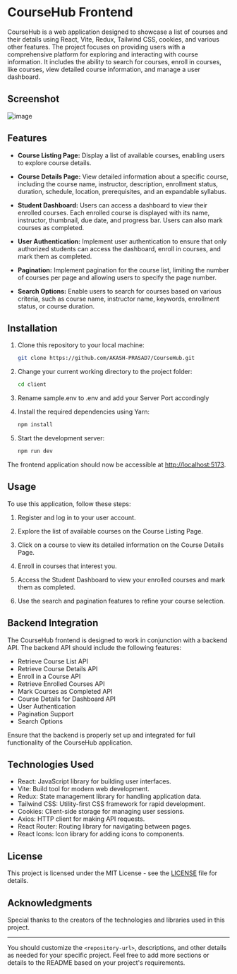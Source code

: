 # CourseHub Frontend

CourseHub is a web application designed to showcase a list of courses and their details using React, Vite, Redux, Tailwind CSS, cookies, and various other features. The project focuses on providing users with a comprehensive platform for exploring and interacting with course information. It includes the ability to search for courses, enroll in courses, like courses, view detailed course information, and manage a user dashboard.

## Screenshot
![image](https://github.com/AKASH-PRASAD7/CourseHub/assets/110546856/7f0ec3cf-b6e9-47ef-b4a6-c0fa657c3303)


## Features

- **Course Listing Page:** Display a list of available courses, enabling users to explore course details.

- **Course Details Page:** View detailed information about a specific course, including the course name, instructor, description, enrollment status, duration, schedule, location, prerequisites, and an expandable syllabus.

- **Student Dashboard:** Users can access a dashboard to view their enrolled courses. Each enrolled course is displayed with its name, instructor, thumbnail, due date, and progress bar. Users can also mark courses as completed.

- **User Authentication:** Implement user authentication to ensure that only authorized students can access the dashboard, enroll in courses, and mark them as completed.

- **Pagination:** Implement pagination for the course list, limiting the number of courses per page and allowing users to specify the page number.

- **Search Options:** Enable users to search for courses based on various criteria, such as course name, instructor name, keywords, enrollment status, or course duration.

## Installation

1. Clone this repository to your local machine:

   ```bash
   git clone https://github.com/AKASH-PRASAD7/CourseHub.git
   ```

2. Change your current working directory to the project folder:

   ```bash
   cd client
   ```

3. Rename sample.env to .env and add your Server Port accordingly

4. Install the required dependencies using Yarn:

   ```bash
   npm install
   ```

5. Start the development server:

   ```bash
   npm run dev
   ```

The frontend application should now be accessible at [http://localhost:5173](http://localhost:5173).

## Usage

To use this application, follow these steps:

1. Register and log in to your user account.

2. Explore the list of available courses on the Course Listing Page.

3. Click on a course to view its detailed information on the Course Details Page.

4. Enroll in courses that interest you.

5. Access the Student Dashboard to view your enrolled courses and mark them as completed.

6. Use the search and pagination features to refine your course selection.

## Backend Integration

The CourseHub frontend is designed to work in conjunction with a backend API. The backend API should include the following features:

- Retrieve Course List API
- Retrieve Course Details API
- Enroll in a Course API
- Retrieve Enrolled Courses API
- Mark Courses as Completed API
- Course Details for Dashboard API
- User Authentication
- Pagination Support
- Search Options

Ensure that the backend is properly set up and integrated for full functionality of the CourseHub application.

## Technologies Used

- React: JavaScript library for building user interfaces.
- Vite: Build tool for modern web development.
- Redux: State management library for handling application data.
- Tailwind CSS: Utility-first CSS framework for rapid development.
- Cookies: Client-side storage for managing user sessions.
- Axios: HTTP client for making API requests.
- React Router: Routing library for navigating between pages.
- React Icons: Icon library for adding icons to components.

## License

This project is licensed under the MIT License - see the [LICENSE](LICENSE) file for details.

## Acknowledgments

Special thanks to the creators of the technologies and libraries used in this project.

---

You should customize the `<repository-url>`, descriptions, and other details as needed for your specific project. Feel free to add more sections or details to the README based on your project's requirements.

